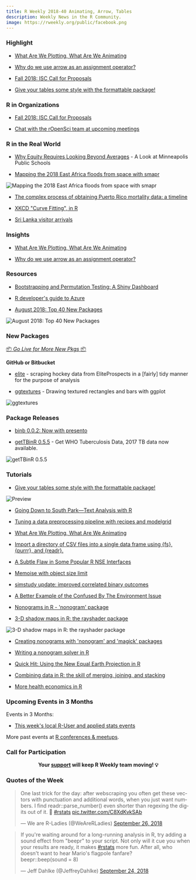```yaml
---
title: R Weekly 2018-40 Animating, Arrow, Tables
description: Weekly News in the R Community.
image: https://rweekly.org/public/facebook.png
---
```


###  Highlight

+ [What Are We Plotting, What Are We Animating](https://www.data-imaginist.com/2018/what-are-we-plotting-what-are-we-animating/)

+ [Why do we use arrow as an assignment operator?](https://colinfay.me/r-assignment/)

+ [Fall 2018: ISC Call for Proposals](https://www.r-consortium.org/announcement/2018/09/25/fall-2018-isc-call-for-proposals)

+ [Give your tables some style with the formattable package!](https://www.littlemissdata.com/blog/prettytables)


###  R in Organizations

+ [Fall 2018: ISC Call for Proposals](https://www.r-consortium.org/announcement/2018/09/25/fall-2018-isc-call-for-proposals)

+ [Chat with the rOpenSci team at upcoming meetings](https://ropensci.org/blog/2018/09/21/ropensci-at-meetings/)


### R in the Real World

+ [Why Equity Requires Looking Beyond Averages](https://ivelasq.rbind.io/blog/why-disaggregate-data/) - A Look at Minneapolis Public Schools

+ [Mapping the 2018 East Africa floods from space with smapr](https://ropensci.org/blog/2018/09/25/smapr/)

![Mapping the 2018 East Africa floods from space with smapr](https://d33wubrfki0l68.cloudfront.net/647cfb25b3b8c5bea994f5117e0b4d23efec5dbe/be903/img/blog-images/2018-09-14-smapr/joint-timeseries.gif)

+ [The complex process of obtaining Puerto Rico mortality data: a timeline](https://simplystatistics.org/2018/09/28/the-complex-process-of-obtaining-puerto-rico-mortality-data-a-timeline/)

+ [XKCD "Curve Fitting", in R](http://blog.revolutionanalytics.com/2018/09/curve-fitting.html)

+ [Sri Lanka visitor arrivals](http://freerangestats.info/blog/2018/09/26/sri-lanka-arrivals)

### Insights

+ [What Are We Plotting, What Are We Animating](https://www.data-imaginist.com/2018/what-are-we-plotting-what-are-we-animating/)

+ [Why do we use arrow as an assignment operator?](https://colinfay.me/r-assignment/)



###  Resources

+ [Bootstrapping and Permutation Testing: A Shiny Dashboard](https://mattkmiecik.shinyapps.io/boot-perm-dash/)

+ [R developer's guide to Azure](http://blog.revolutionanalytics.com/2018/09/r-developers-guide-to-azure.html)

+ [August 2018: Top 40 New Packages](https://rviews.rstudio.com/2018/09/26/august-2018-top-40-new-packages/)

![August 2018: Top 40 New Packages](https://user-images.githubusercontent.com/7472151/46283563-4ef9bc80-c5a7-11e8-982c-5b1d7d81fc86.gif)

###  New Packages

<p class="added-hostname"><a href="https://rweekly.org/live" target="_blank" class="externalLink">📦 <i>Go Live for More New Pkgs</i> 📦</a></p>



**GitHub or Bitbucket**

+ [elite](https://github.com/eoppe1022/elite) - scraping hockey data from EliteProspects in a [fairly] tidy manner for the purpose of analysis

+ [ggtextures](https://github.com/clauswilke/ggtextures) - Drawing textured rectangles and bars with ggplot

![ggtextures](https://user-images.githubusercontent.com/7472151/46283536-38ebfc00-c5a7-11e8-8ded-1bad1c659a82.png)

### Package Releases

+ [binb 0.0.2: Now with presento](http://dirk.eddelbuettel.com/blog/2018/09/27#binb_0.0.2)

+ [getTBinR 0.5.5](https://www.samabbott.co.uk/post/gettbinr-5-5/) - Get WHO Tuberculosis Data, 2017 TB data now available.

![getTBinR 0.5.5](https://user-images.githubusercontent.com/7472151/46283476-0f32d500-c5a7-11e8-8d8e-613d084b7efa.png)


###  Tutorials

+ [Give your tables some style with the formattable package!](https://www.littlemissdata.com/blog/prettytables)

![Preview](https://raw.githubusercontent.com/lgellis/MiscTutorial/master/Austin/formattable.gif)

+ [Going Down to South Park—Text Analysis with R](https://academy.vertabelo.com/blog/south-park-text-data-analysis-with-r/)

+ [Tuning a data preprocessing pipeline with recipes and modelgrid](http://smaakage85.netlify.com/2018/09/24/tuning-a-data-preprocessing-pipeline-with-recipes-and-modelgrid/)

+ [What Are We Plotting, What Are We Animating](https://www.data-imaginist.com/2018/what-are-we-plotting-what-are-we-animating/)


+ [Import a directory of CSV files into a single data frame using {fs}, {purrr}, and {readr}.](https://www.gerkelab.com/blog/2018/09/import-directory-csv-purrr-readr/)


+ [A Subtle Flaw in Some Popular R NSE Interfaces](http://www.win-vector.com/blog/2018/09/a-subtle-flaw-in-some-popular-r-nse-interfaces/)

+ [Memoise with object size limit](https://coolbutuseless.github.io/2018/09/24/memoise-with-object-size-limit/)


+ [simstudy update: improved correlated binary outcomes](https://www.rdatagen.net/post/simstudy-update-to-version-0-1-10/)


+ [A Better Example of the Confused By The Environment Issue](http://www.win-vector.com/blog/2018/09/a-better-example-of-the-confused-by-the-environment-issue/)

+ [Nonograms in R - 'nonogram' package](https://coolbutuseless.github.io/2018/09/26/nonograms-in-r---nonogram-package/)


+ [3-D shadow maps in R: the rayshader package](http://blog.revolutionanalytics.com/2018/09/raytracer.html)

![3-D shadow maps in R: the rayshader package](https://revolution-computing.typepad.com/.a/6a010534b1db25970b022ad3945527200d-800wi)

+ [Creating nonograms with 'nonogram' and 'magick' packages](https://coolbutuseless.github.io/2018/09/27/creating-nonograms-with-nonogram-and-magick-packages/)

+ [Writing a nonogram solver in R](https://coolbutuseless.github.io/2018/09/28/writing-a-nonogram-solver-in-r/)

+ [Quick Hit: Using the New Equal Earth Projection in R](https://rud.is/b/2018/09/28/quick-hit-using-the-new-equal-earth-projection-in-r/)

+ [Combining data in R: the skill of merging, joining, and stacking](https://datascienceplus.com/combining-data-in-r-the-skill-of-merging-joining-and-stacking/)

+ [More health economics in R](http://statistica.it/gianluca/post/2018-09-23-more-health-economics-in-r/)

<!--<div class="post-more-begi
n"></div><div class="post-more-end"></div>-->




###  Upcoming Events in 3 Months

Events in 3 Months:

+ [This week's local R-User and applied stats events](https://community.rstudio.com/c/irl)

More past events at [R conferences & meetups](https://conf.rweekly.org).


###  Call for Participation



<p class="hide-support added-hostname support-rweekly" style="text-align: center;font-weight: bold;">Your <a class="non-visited externalLink" href="https://www.patreon.com/rweekly" onclick="pas(this)">support</a> will keep R Weekly team moving! 💡</p>

###  Quotes of the Week

<blockquote class="twitter-tweet" data-lang="en"><p lang="en" dir="ltr">One last trick for the day: after webscraping you often get these vectors with punctuation and additional words, when you just want numbers. I find readr::parse_number() even shorter than regexing the digits out of it. 🎉 <a href="https://twitter.com/hashtag/rstats?src=hash&amp;ref_src=twsrc%5Etfw">#rstats</a> <a href="https://t.co/C8XdKvkSAb">pic.twitter.com/C8XdKvkSAb</a></p>&mdash; We are R-Ladies (@WeAreRLadies) <a href="https://twitter.com/WeAreRLadies/status/1045049154416898060?ref_src=twsrc%5Etfw">September 26, 2018</a></blockquote>

<blockquote class="twitter-tweet" data-lang="en"><p lang="en" dir="ltr">If you&#39;re waiting around for a long-running analysis in R, try adding a sound effect from &quot;beepr&quot; to your script. Not only will it cue you when your results are ready, it makes <a href="https://twitter.com/hashtag/rstats?src=hash&amp;ref_src=twsrc%5Etfw">#rstats</a> more fun. After all, who doesn&#39;t want to hear Mario&#39;s flagpole fanfare?<br>beepr::beep(sound = 8)</p>&mdash; Jeff Dahlke (@JeffreyDahlke) <a href="https://twitter.com/JeffreyDahlke/status/1044367492745973760?ref_src=twsrc%5Etfw">September 24, 2018</a></blockquote>

